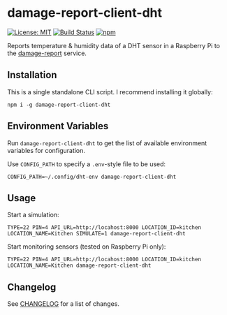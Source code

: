 # damage-report-client-dht
[![License: MIT](https://img.shields.io/badge/License-MIT-yellow.svg)](https://opensource.org/licenses/MIT)
[![Build Status](https://travis-ci.org/Rekhyt/damage-report-client-dht.svg?branch=master)](https://travis-ci.org/Rekhyt/damage-report)
[![npm](https://img.shields.io/npm/v/damage-report-client-dht)](https://www.npmjs.com/package/damage-report-client-dht)

Reports temperature &amp; humidity data of a DHT sensor in a Raspberry Pi to the
[damage-report](https://github.com/Rekhyt/damage-report) service.

## Installation
This is a single standalone CLI script. I recommend installing it globally:

`npm i -g damage-report-client-dht`

## Environment Variables
Run `damage-report-client-dht` to get the list of available environment variables for configuration.

Use `CONFIG_PATH` to specify a `.env`-style file to be used:

`CONFIG_PATH=~/.config/dht-env damage-report-client-dht`

## Usage
Start a simulation:

`TYPE=22 PIN=4 API_URL=http://locahost:8000 LOCATION_ID=kitchen LOCATION_NAME=Kitchen SIMULATE=1 damage-report-client-dht`

Start monitoring sensors (tested on Raspberry Pi only):

`TYPE=22 PIN=4 API_URL=http://locahost:8000 LOCATION_ID=kitchen LOCATION_NAME=Kitchen damage-report-client-dht`

## Changelog
See [CHANGELOG](CHANGELOG.md) for a list of changes.
